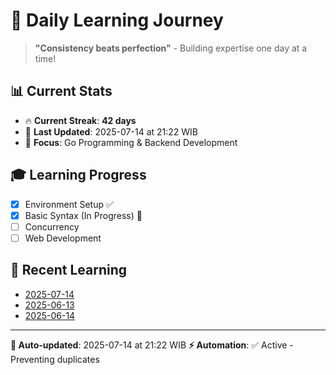 # 🚀 Daily Learning Journey

> **"Consistency beats perfection"** - Building expertise one day at a time!

## 📊 Current Stats
- 🔥 **Current Streak**: **42 days**
- 📅 **Last Updated**: 2025-07-14 at 21:22 WIB
- 🎯 **Focus**: Go Programming & Backend Development

## 🎓 Learning Progress
- [x] Environment Setup ✅
- [x] Basic Syntax (In Progress) 🔄
- [ ] Concurrency
- [ ] Web Development

## 📖 Recent Learning
- [2025-07-14](learning-log/.md)
- [2025-06-13](learning-log/.md)
- [2025-06-14](learning-log/.md)

---
**🤖 Auto-updated**: 2025-07-14 at 21:22 WIB
**⚡ Automation**: ✅ Active - Preventing duplicates
